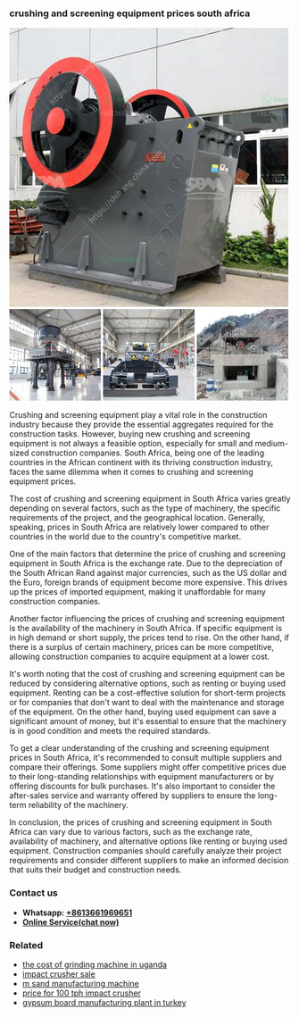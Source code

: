 <h3>crushing and screening equipment prices south africa</h3><img src='1706755709.jpg' alt=''><p>Crushing and screening equipment play a vital role in the construction industry because they provide the essential aggregates required for the construction tasks. However, buying new crushing and screening equipment is not always a feasible option, especially for small and medium-sized construction companies. South Africa, being one of the leading countries in the African continent with its thriving construction industry, faces the same dilemma when it comes to crushing and screening equipment prices.</p><p>The cost of crushing and screening equipment in South Africa varies greatly depending on several factors, such as the type of machinery, the specific requirements of the project, and the geographical location. Generally, speaking, prices in South Africa are relatively lower compared to other countries in the world due to the country's competitive market.</p><p>One of the main factors that determine the price of crushing and screening equipment in South Africa is the exchange rate. Due to the depreciation of the South African Rand against major currencies, such as the US dollar and the Euro, foreign brands of equipment become more expensive. This drives up the prices of imported equipment, making it unaffordable for many construction companies.</p><p>Another factor influencing the prices of crushing and screening equipment is the availability of the machinery in South Africa. If specific equipment is in high demand or short supply, the prices tend to rise. On the other hand, if there is a surplus of certain machinery, prices can be more competitive, allowing construction companies to acquire equipment at a lower cost.</p><p>It's worth noting that the cost of crushing and screening equipment can be reduced by considering alternative options, such as renting or buying used equipment. Renting can be a cost-effective solution for short-term projects or for companies that don't want to deal with the maintenance and storage of the equipment. On the other hand, buying used equipment can save a significant amount of money, but it's essential to ensure that the machinery is in good condition and meets the required standards.</p><p>To get a clear understanding of the crushing and screening equipment prices in South Africa, it's recommended to consult multiple suppliers and compare their offerings. Some suppliers might offer competitive prices due to their long-standing relationships with equipment manufacturers or by offering discounts for bulk purchases. It's also important to consider the after-sales service and warranty offered by suppliers to ensure the long-term reliability of the machinery.</p><p>In conclusion, the prices of crushing and screening equipment in South Africa can vary due to various factors, such as the exchange rate, availability of machinery, and alternative options like renting or buying used equipment. Construction companies should carefully analyze their project requirements and consider different suppliers to make an informed decision that suits their budget and construction needs.</p><h3>Contact us</h3><ul><li><strong>Whatsapp:&nbsp;<a href="https://wa.me/8613661969651">+8613661969651</a></strong></li><li><a href="https://swt.shibang-china.com/?git&amp;zhl&amp;crushing and screening equipment prices south africa"><strong>Online Service(chat now)</strong></a></li></ul><h3>Related</h3><ul><li><a href='the cost of grinding machine in uganda.md'>the cost of grinding machine in uganda</a></li><li><a href='impact crusher sale.md'>impact crusher sale</a></li><li><a href='m sand manufacturing machine.md'>m sand manufacturing machine</a></li><li><a href='price for 100 tph impact crusher.md'>price for 100 tph impact crusher</a></li><li><a href='gypsum board manufacturing plant in turkey.md'>gypsum board manufacturing plant in turkey</a></li></ul>